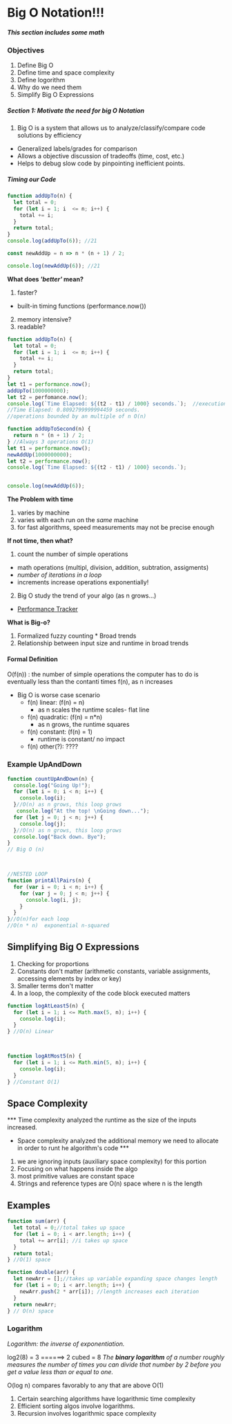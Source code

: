 # Big O Notation!!!

#### *This section includes some math*

### Objectives
1. Define Big O
2. Define time and space complexity
3. Define logorithm
4. Why do we need them
5. Simplify Big O Expressions

##### Section 1: Motivate the need for big O Notation
1. Big O is a system that allows us to analyze/classify/compare code solutions by efficiency
  * Generalized labels/grades for comparison
  * Allows a objective discussion of tradeoffs (time, cost, etc.)
  * Helps to debug slow code by pinpointing inefficient points.

##### Timing our Code
```javascript
function addUpTo(n) {
  let total = 0;
  for (let i = 1; i  <= n; i++) {
    total += i;
  }
  return total;
}
console.log(addUpTo(6)); //21

const newAddUp = n => n * (n + 1) / 2;

console.log(newAddUp(6)); //21
```
**What does *'better'* mean?**
1. faster?
  * built-in timing functions (performance.now())
2. memory intensive?
3. readable?

```javascript
function addUpTo(n) {
  let total = 0;
  for (let i = 1; i  <= n; i++) {
    total += i;
  }
  return total;
}
let t1 = performance.now();
addUpTo(1000000000);
let t2 = perfomance.now();
console.log(`Time Elapsed: ${(t2 - t1) / 1000} seconds.`);  //execution time from window opening until completion
//Time Elapsed: 0.8092799999994459 seconds.
//operations bounded by an multiple of n O(n)

function addUpToSecond(n) {
  return n * (n + 1) / 2;
} //Always 3 operations O(1)
let t1 = performance.now();
newAddUp(1000000000);
let t2 = performance.now();
console.log(`Time Elapsed: ${(t2 - t1) / 1000} seconds.`);


console.log(newAddUp(6));
```

**The Problem with time**
1. varies by machine
2. varies with each run on the *same* machine
3. for fast algorithms, speed measurements may not be precise enough


**If not time, then what?**
1. count the number of simple operations
  * math operations (multipl, division, addition, subtration, assigments)
  * *number of iterations in a loop*
  * increments increase operations exponentially!
2. Big O study the trend of your algo (as n grows...)  
  * [Performance Tracker](https://rithmschool.github.io/function-timer-demo/)


  **What is Big-o?**
  1. Formalized fuzzy counting
    * Broad trends
  2. Relationship between input size and runtime in broad trends
  #### Formal Definition
  O(f(n)) :   the number of simple operations the computer has to do is eventually less than the contanti times f(n), as n increases
* Big O is worse case scenario
  * f(n) linear: (f(n) = n)
    * as n scales the runtime scales- flat line
  * f(n) quadratic: (f(n) = n*n)
    * as n grows, the runtime squares
  * f(n) constant: (f(n) = 1)
    * runtime is constant/ no impact
  * f(n) other(?): ????


### Example UpAndDown
```javascript
function countUpAndDown(n) {
  console.log("Going Up!");
  for (let i = 0; i < n; i++) {
    console.log(i);
  }//O(n) as n grows, this loop grows
   console.log("At the top! \nGoing down...");
  for (let j = 0; j < n; j++) {
    console.log(j);
  }//O(n) as n grows, this loop grows
  console.log("Back down. Bye");
}
// Big O (n)



//NESTED LOOP
function printAllPairs(n) {
  for (var i = 0; i < n; i++) {
    for (var j = 0; j < n; j++) {
      console.log(i, j);
    }
  }
}//O(n)for each loop
//O(n * n)  exponential n-squared
```

## Simplifying Big O Expressions

1. Checking for proportions
2. Constants don't matter (arithmetic constants, variable assignments, accessing elements by index or key)
3. Smaller terms don't matter
4. In a loop, the complexity of the code block executed matters

```javascript
function logAtLeast5(n) {
  for (let i = 1; i <= Math.max(5, n); i++) {
    console.log(i);
  }
} //O(n) Linear 



function logAtMost5(n) {
  for (let i = 1; i <= Math.min(5, n); i++) {
    console.log(i);
  }
} //Constant O(1)
```

## Space Complexity
  *** Time complexity analyzed the runtime as the size of the inputs increased.
  * Space complexity analyzed the additional memory we need to allocate in order to runt he algorithm's code ***

  1. we are ignoring inputs (auxiliary space complexity) for this portion
  2. Focusing on what happens inside the algo
  3. most primitive values are constant space
  4. Strings and reference types are O(n) space where n is the length

  ## Examples
```javascript
function sum(arr) {
  let total = 0;//total takes up space
  for (let i = 0; i < arr.length; i++) {
    total += arr[i]; //i takes up space
  }
  return total;
} //O(1) space

function double(arr) {
  let newArr = [];//takes up variable expanding space changes length
  for (let i = 0; i < arr.length; i++) {
    newArr.push(2 * arr[i]); //length increases each iteration
  }
  return newArr;
} // O(n) space
```
### Logarithm
*Logarithm: the inverse of exponentiation.*

log2(8) = 3 ======> 2 cubed = 8
 *The **binary logarithm** of a number roughly measures the number of times you can divide that number by 2 before you get a value less than or equal to one.*

 O(log n) compares favorably to any that are above O(1)

 1. Certain searching algorithms have logarithmic time complexity
 2. Efficient sorting algos involve logarithms.
 3. Recursion involves logarithmic space complexity